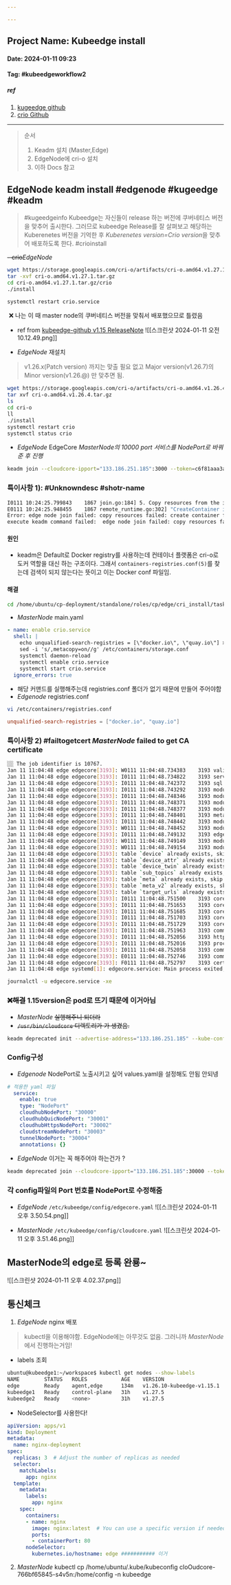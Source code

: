 ```yaml
---

---
```

## Project Name: Kubeedge install
#### Date: 2024-01-11 09:23 
#### Tag: #kubeedgeworkflow2 
##### ref
1. [kugeedge github](https://github.com/kubeedge/kubeedge)
2. [crio Github](https://github.com/cri-o/cri-o)
---
> 순서
> 1. Keadm 설치 (Master,Edge) 
> 2. EdgeNode에 cri-o 설치 
> 3. 이하 Docs 참고 

## EdgeNode keadm install #edgenode #kugeedge #keadm
> #kugeedgeinfo Kubeedge는 자신들이 release 하는 버전에 쿠버네티스 버전을 맞추어 출시한다. 그러므로 kubeedge Release를 잘 살펴보고 해당하는 Kuberenetes 버전을 기억한 후 *Kuberenetes version=Crio version*을 맞추어 배포하도록 한다. #crioinstall

~~- crio~~*EdgeNode*
```bash
wget https://storage.googleapis.com/cri-o/artifacts/cri-o.amd64.v1.27.1.tar.gz
tar -xvf cri-o.amd64.v1.27.1.tar.gz
cd cri-o.amd64.v1.27.1.tar.gz/crio
./install
```
```bash
systemctl restart crio.service
```
 ❌ 나는 이 때 master node의 쿠버네티스 버전을 맞춰서 배포했으므로 틀렸음

- ref from [kubeedge-github v1.15 ReleaseNote](https://github.com/kubeedge/kubeedge/blob/master/CHANGELOG/CHANGELOG-1.15.md)
    ![[스크린샷 2024-01-11 오전 10.12.49.png]]

- *EdgeNode* 재설치
> v1.26.x(Patch version) 까지는 맞출 필요 없고 Major version(v1.26.7)의 Minor version(v1.26.@) 만 맞추면 됨.
```bash
wget https://storage.googleapis.com/cri-o/artifacts/cri-o.amd64.v1.26.4.tar.gz
tar xvf cri-o.amd64.v1.26.4.tar.gz 
ls
cd cri-o
ll
./install 
systemctl restart crio
systemctl status crio
```

- *EdgeNode* EdgeCore
    *MasterNode의 10000 port 서비스를  NodePort로 바꿔준 후 진행*
```bash
keadm join --cloudcore-ipport="133.186.251.185":3000 --token=c6f81aaa3a81390c1e0478e90139d1936c02a7f245069a09a9fe2e1d3347b0b3.eyJhbGciOiJIUzI1NiIsInR5cCI6IkpXVCJ9.eyJleHAiOjE3MDUxMzEzOTh9.-rG2hGIaKcoO01F2dbCmwfEwXflizLrWc1BqJn6ZblY --kubeedge-version=v1.15.1 --remote-runtime-endpoint=unix:///var/run/crio/crio.sock
```

### 특이사항 1): #Unknowndesc #shotr-name
```bash
I0111 10:24:25.799843    1867 join.go:184] 5. Copy resources from the image to the management directory
E0111 10:24:25.948455    1867 remote_runtime.go:302] "CreateContainer in sandbox from runtime service failed" err="rpc error: code = Unknown desc = short-name \"kubeedge/installation-package:v1.15.1\" did not resolve to an alias and no containers-registries.conf(5) was found" podSandboxID="ceba9c84427492cedb9db168ada336d92a54a2952d480de4271a87ec35661c02"
Error: edge node join failed: copy resources failed: create container failed: rpc error: code = Unknown desc = short-name "kubeedge/installation-package:v1.15.1" did not resolve to an alias and no containers-registries.conf(5) was found
execute keadm command failed:  edge node join failed: copy resources failed: create container failed: rpc error: code = Unknown desc = short-name "kubeedge/installation-package:v1.15.1" did not resolve to an alias and no containers-registries.conf(5) was found
```
#### 원인 
- keadm은 Default로 Docker registry를 사용하는데 컨테이너 플랫폼은 cri-o로 도커 역할을 대신 하는 구조이다. 그래서 `containers-registries.conf(5)`를 찾는데 검색이 되지 않는다는 뜻이고 이는 Docker conf 파일임.
#### 해결
```bash
cd /home/ubuntu/cp-deployment/standalone/roles/cp/edge/cri_install/tasks
```
- *MasterNode* main.yaml
```yaml
- name: enable crio.service
  shell: |
    echo unqualified-search-registries = [\"docker.io\", \"quay.io\"] > /etc/containers/registries.conf
    sed -i 's/,metacopy=on//g' /etc/containers/storage.conf
    systemctl daemon-reload
    systemctl enable crio.service
    systemctl start crio.service
  ignore_errors: true
```
- 해당 커맨드를 실행해주는데 registries.conf 폴더가 없기 때문에 만들어 주어야함
- *Edgenode* registries.conf
```bash
vi /etc/containers/registries.conf
```
```conf
unqualified-search-registries = ["docker.io", "quay.io"]
```


### 특이사항 2) #failtogetcert *MasterNode* failed to get CA certificate 
```bash
░░ The job identifier is 10767.
Jan 11 11:04:48 edge edgecore[3193]: W0111 11:04:48.734383    3193 validation_others.go:24] NodeIP is empty , use default ip which can connect to cloud.
Jan 11 11:04:48 edge edgecore[3193]: I0111 11:04:48.734822    3193 server.go:102] Version: v1.15.1
Jan 11 11:04:48 edge edgecore[3193]: I0111 11:04:48.742372    3193 sql.go:21] Begin to register twin db model
Jan 11 11:04:48 edge edgecore[3193]: I0111 11:04:48.743292    3193 module.go:52] Module twin registered successfully
Jan 11 11:04:48 edge edgecore[3193]: I0111 11:04:48.748346    3193 module.go:52] Module edged registered successfully
Jan 11 11:04:48 edge edgecore[3193]: I0111 11:04:48.748371    3193 module.go:52] Module websocket registered successfully
Jan 11 11:04:48 edge edgecore[3193]: I0111 11:04:48.748377    3193 module.go:52] Module eventbus registered successfully
Jan 11 11:04:48 edge edgecore[3193]: I0111 11:04:48.748401    3193 metamanager.go:41] Begin to register metamanager db model
Jan 11 11:04:48 edge edgecore[3193]: I0111 11:04:48.748442    3193 module.go:52] Module metamanager registered successfully
Jan 11 11:04:48 edge edgecore[3193]: W0111 11:04:48.748452    3193 module.go:55] Module servicebus is disabled, do not register
Jan 11 11:04:48 edge edgecore[3193]: I0111 11:04:48.749132    3193 edgestream.go:55] Get node local IP address successfully: 172.16.11.79
Jan 11 11:04:48 edge edgecore[3193]: W0111 11:04:48.749149    3193 module.go:55] Module edgestream is disabled, do not register
Jan 11 11:04:48 edge edgecore[3193]: W0111 11:04:48.749154    3193 module.go:55] Module testManager is disabled, do not register
Jan 11 11:04:48 edge edgecore[3193]: table `device` already exists, skip
Jan 11 11:04:48 edge edgecore[3193]: table `device_attr` already exists, skip
Jan 11 11:04:48 edge edgecore[3193]: table `device_twin` already exists, skip
Jan 11 11:04:48 edge edgecore[3193]: table `sub_topics` already exists, skip
Jan 11 11:04:48 edge edgecore[3193]: table `meta` already exists, skip
Jan 11 11:04:48 edge edgecore[3193]: table `meta_v2` already exists, skip
Jan 11 11:04:48 edge edgecore[3193]: table `target_urls` already exists, skip
Jan 11 11:04:48 edge edgecore[3193]: I0111 11:04:48.751500    3193 core.go:46] starting module eventbus
Jan 11 11:04:48 edge edgecore[3193]: I0111 11:04:48.751653    3193 core.go:46] starting module metamanager
Jan 11 11:04:48 edge edgecore[3193]: I0111 11:04:48.751685    3193 core.go:46] starting module twin
Jan 11 11:04:48 edge edgecore[3193]: I0111 11:04:48.751703    3193 core.go:46] starting module edged
Jan 11 11:04:48 edge edgecore[3193]: I0111 11:04:48.751729    3193 core.go:46] starting module websocket
Jan 11 11:04:48 edge edgecore[3193]: I0111 11:04:48.751963    3193 common.go:97] start connect to mqtt server with client id: hub-client-sub-1704938688
Jan 11 11:04:48 edge edgecore[3193]: I0111 11:04:48.752056    3193 http.go:40] tlsConfig InsecureSkipVerify true
Jan 11 11:04:48 edge edgecore[3193]: I0111 11:04:48.752016    3193 process.go:119] Begin to sync sqlite
Jan 11 11:04:48 edge edgecore[3193]: I0111 11:04:48.752058    3193 common.go:99] client hub-client-sub-1704938688 isconnected: false
Jan 11 11:04:48 edge edgecore[3193]: E0111 11:04:48.752746    3193 common.go:101] connect error: Network Error : dial tcp 127.0.0.1:1883: connect: connection refused
Jan 11 11:04:48 edge edgecore[3193]: F0111 11:04:48.752797    3193 certmanager.go:96] Error: failed to get CA certificate, err: Get "https://133.186.251.185:10002/ca.crt":>
Jan 11 11:04:48 edge systemd[1]: edgecore.service: Main process exited, code=exited, status=1/FAILURE
```

```bash
journalctl -u edgecore.service -xe
```

### ~~❌해결~~   1.15version은 pod로 뜨기 때문에 이거아님 
- *MasterNode* ~~실행해주니 되더라~~
- ~~`/usr/bin/cloudcore` 디렉토리가 가 생겼음.~~
```bash
keadm deprecated init --advertise-address="133.186.251.185" --kube-config=/root/.kube/config
```

### Config구성
- *Edgenode* NodePort로 노출시키고 싶어 values.yaml을 설정해도 안됨 안되넹
```yaml
# 적용한 yaml 파일
  service:
    enable: true
    type: "NodePort"
    cloudhubNodePort: "30000"
    cloudhubQuicNodePort: "30001"
    cloudhubHttpsNodePort: "30002"
    cloudstreamNodePort: "30003"
    tunnelNodePort: "30004"
    annotations: {}
```

- *EdgeNode* 이거는 꼭 해주어야 하는건가 ? 
```bash
keadm deprecated join --cloudcore-ipport="133.186.251.185":30000 --token=c6f81aaa3a81390c1e0478e90139d1936c02a7f245069a09a9fe2e1d3347b0b3.eyJhbGciOiJIUzI1NiIsInR5cCI6IkpXVCJ9.eyJleHAiOjE3MDUwMzcyNjV9.hCNu-F0Pm9VLZtfHJni6ehpRIYy1xqpo1Uis3zxCof8 --kubeedge-version=v1.15.1 
```

### 각 config파일의  Port  번호를 NodePort로 수정해줌
- *EdgeNode* `/etc/kubeedge/config/edgecore.yaml`
    ![[스크린샷 2024-01-11 오후 3.50.54.png]]

- *MasterNode* `/etc/kubeedge/config/cloudcore.yaml`
    ![[스크린샷 2024-01-11 오후 3.51.46.png]]

## MasterNode의 edge로 등록 완룡~
![[스크린샷 2024-01-11 오후 4.02.37.png]]
## 통신체크
1. *EdgeNode* nginx 배포
> kubectl을 이용해야함. EdgeNode에는 아무것도 없음. 그러니까 *MasterNode*에서 진행하는거임!
- labels 조회
```bash
ubuntu@kubeedge1:~/workspace$ kubectl get nodes --show-labels
NAME        STATUS   ROLES           AGE    VERSION                     LABELS
edge        Ready    agent,edge      134m   v1.26.10-kubeedge-v1.15.1   beta.kubernetes.io/arch=amd64,beta.kubernetes.io/os=linux,kubernetes.io/arch=amd64,kubernetes.io/hostname=edge,kubernetes.io/os=linux,node-role.kubernetes.io/agent=,node-role.kubernetes.io/edge=
kubeedge1   Ready    control-plane   31h    v1.27.5                     beta.kubernetes.io/arch=amd64,beta.kubernetes.io/os=linux,kubernetes.io/arch=amd64,kubernetes.io/hostname=kubeedge1,kubernetes.io/os=linux,node-role.kubernetes.io/control-plane=,node.kubernetes.io/exclude-from-external-load-balancers=
kubeedge2   Ready    <none>          31h    v1.27.5                     beta.kubernetes.io/arch=amd64,beta.kubernetes.io/os=linux,kubernetes.io/arch=amd64,kubernetes.io/hostname=kubeedge2,kubernetes.io/os=linux
```
- NodeSelector를 사용한다!
```yaml
apiVersion: apps/v1
kind: Deployment
metadata:
  name: nginx-deployment
spec:
  replicas: 3  # Adjust the number of replicas as needed
  selector:
    matchLabels:
      app: nginx
  template:
    metadata:
      labels:
        app: nginx
    spec:
      containers:
      - name: nginx
        image: nginx:latest  # You can use a specific version if needed
        ports:
        - containerPort: 80
      nodeSelector:
        kubernetes.io/hostname: edge ########### 이거 
```

2. *MasterNode*
kubectl cp /home/ubuntu/.kube/kubeconfig cloOudcore-766bf65845-s4v5n:/home/config -n kubeedge

